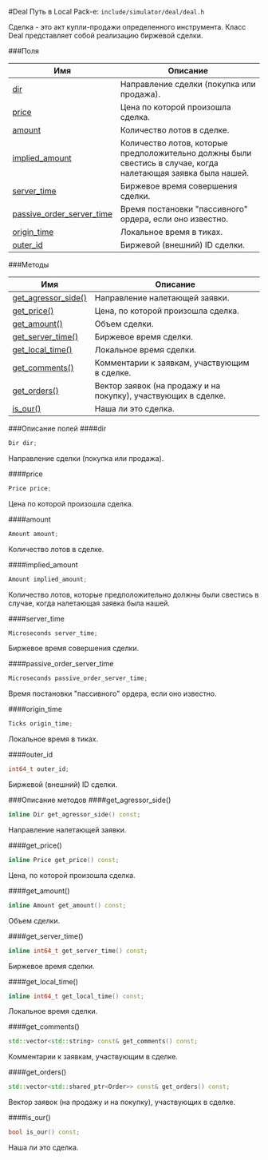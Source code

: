 #Deal
Путь в Local Pack-е: `include/simulator/deal/deal.h`

Сделка - это акт купли-продажи определенного инструмента.
Класс Deal представляет собой реализацию биржевой сделки.

###Поля

|Имя| Описание|
|------------------|--------------------|
|[dir](#dir)|Направление сделки (покупка или продажа).|
|[price](#price)|Цена по которой произошла сделка.|
|[amount](#amount)|Количество лотов в сделке.|
|[implied_amount](#implied_amount)|Количество лотов, которые предположительно должны были свестись в случае, когда налетающая заявка была нашей.|
|[server_time](#server_time)|Биржевое время совершения сделки.|
|[passive_order_server_time](#passive_order_server_time)|Время постановки "пассивного" ордера, если оно известно.|
|[origin_time](#origin_time)|Локальное время в тиках.|
|[outer_id](#outer_id)|Биржевой (внешний) ID сделки.|

###Методы

|Имя| Описание|
|------------------|--------------------|
|[get_agressor_side()](#get_agressor_side)|Направление налетающей заявки.|
|[get_price()](#get_price)|Цена, по которой произошла сделка.|
|[get_amount()](#get_amount)|Объем сделки.|
|[get_server_time()](#get_server_time)|Биржевое время сделки.|
|[get_local_time()](#get_local_time)|Локальное время сделки.|
|[get_comments()](#get_comments)|Комментарии к заявкам, участвующим в сделке.|
|[get_orders()](#get_orders)|Вектор заявок (на продажу и на покупку), участвующих в сделке.|
|[is_our()](#is_our)|Наша ли это сделка.|

###Описание полей
<a name="dir"></a>
####dir
```c++
Dir dir;
```
Направление сделки (покупка или продажа).

<a name="price"></a>
####price
```c++
Price price;
```
Цена по которой произошла сделка.

<a name="amount"></a>
####amount
```c++
Amount amount;
```
Количество лотов в сделке.

<a name="implied_amount"></a>
####implied_amount
```c++
Amount implied_amount;
```
Количество лотов, которые предположительно должны были свестись в случае, когда налетающая заявка была нашей.

<a name="server_time"></a>
####server_time
```c++
Microseconds server_time;
```
Биржевое время совершения сделки.

<a name="passive_order_server_time"></a>
####passive_order_server_time
```c++
Microseconds passive_order_server_time;
```
Время постановки "пассивного" ордера, если оно известно.

<a name="origin_time"></a>
####origin_time
```c++
Ticks origin_time;
```
Локальное время в тиках.

<a name="outer_id"></a>
####outer_id
```c++
int64_t outer_id;
```
Биржевой (внешний) ID сделки.


###Описание методов
<a name="get_agressor_side"></a>
####get_agressor_side()
```c++
inline Dir get_agressor_side() const;
```
Направление налетающей заявки.

<a name="get_price"></a>
####get_price()
```c++
inline Price get_price() const;
```
Цена, по которой произошла сделка.

<a name="get_amount"></a>
####get_amount()
```c++
inline Amount get_amount() const;
```
Объем сделки.

<a name="get_server_time"></a>
####get_server_time()
```c++
inline int64_t get_server_time() const;
```
Биржевое время сделки.

<a name="get_local_time"></a>
####get_local_time()
```c++
inline int64_t get_local_time() const;
```
Локальное время сделки.

<a name="get_comments"></a>
####get_comments()
```c++
std::vector<std::string> const& get_comments() const;
```
Комментарии к заявкам, участвующим в сделке.

<a name="get_orders"></a>
####get_orders()
```c++
std::vector<std::shared_ptr<Order>> const& get_orders() const;
```
Вектор заявок (на продажу и на покупку), участвующих в сделке.

<a name="is_our"></a>
####is_our()
```c++
bool is_our() const;
```
Наша ли это сделка.


